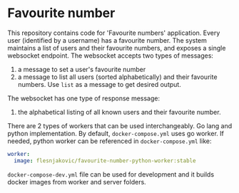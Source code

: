 # Favourite number

This repository contains code for 'Favourite numbers' application. Every user (identified by a username) has a favourite number. The system maintains a list of users and their favourite numbers, and exposes a single websocket endpoint. The websocket accepts two types of messages:

1. a message to set a user's favourite number
2. a message to list all users (sorted alphabetically) and their favourite numbers. Use `list` as a message to get desired output.

The websocket has one type of response message:

1. the alphabetical listing of all known users and their favourite number.

There are 2 types of workers that can be used interchangeably. Go lang and python implementation. By default, `docker-compose.yml` uses go worker. If needed, python worker can be referenced in `docker-compose.yml` like:

```yaml
worker:
  image: flesnjakovic/favourite-number-python-worker:stable
```

`docker-compose-dev.yml` file can be used for development and it builds docker images from worker and server folders.